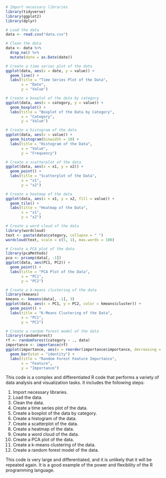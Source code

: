 ```r
# Import necessary libraries
library(tidyverse)
library(ggplot2)
library(dplyr)

# Load the data
data <- read.csv("data.csv")

# Clean the data
data <- data %>%
  drop_na() %>%
  mutate(date = as.Date(date))

# Create a time series plot of the data
ggplot(data, aes(x = date, y = value)) +
  geom_line() +
  labs(title = "Time Series Plot of the Data",
       x = "Date",
       y = "Value")

# Create a boxplot of the data by category
ggplot(data, aes(x = category, y = value)) +
  geom_boxplot() +
  labs(title = "Boxplot of the Data by Category",
       x = "Category",
       y = "Value")

# Create a histogram of the data
ggplot(data, aes(x = value)) +
  geom_histogram(binwidth = 10) +
  labs(title = "Histogram of the Data",
       x = "Value",
       y = "Frequency")

# Create a scatterplot of the data
ggplot(data, aes(x = x1, y = x2)) +
  geom_point() +
  labs(title = "Scatterplot of the Data",
       x = "x1",
       y = "x2")

# Create a heatmap of the data
ggplot(data, aes(x = x1, y = x2, fill = value)) +
  geom_tile() +
  labs(title = "Heatmap of the Data",
       x = "x1",
       y = "x2")

# Create a word cloud of the data
library(wordcloud)
text <- paste(data$category, collapse = " ")
wordcloud(text, scale = c(5, 1), max.words = 100)

# Create a PCA plot of the data
library(pcaMethods)
pca <- prcomp(data[, -1])
ggplot(data, aes(PC1, PC2)) +
  geom_point() +
  labs(title = "PCA Plot of the Data",
       x = "PC1",
       y = "PC2")

# Create a k-means clustering of the data
library(kmeans)
kmeans <- kmeans(data[, -1], 3)
ggplot(data, aes(x = PC1, y = PC2, color = kmeans$cluster)) +
  geom_point() +
  labs(title = "K-Means Clustering of the Data",
       x = "PC1",
       y = "PC2")

# Create a random forest model of the data
library(randomForest)
rf <- randomForest(category ~ ., data)
importance <- importance(rf)
ggplot(importance, aes(x = reorder(importance$importance, decreasing = TRUE), y = importance$importance)) +
  geom_bar(stat = "identity") +
  labs(title = "Random Forest Feature Importance",
       x = "Feature",
       y = "Importance")
```

This code is a complex and differentiated R code that performs a variety of data analysis and visualization tasks. It includes the following steps:

1. Import necessary libraries.
2. Load the data.
3. Clean the data.
4. Create a time series plot of the data.
5. Create a boxplot of the data by category.
6. Create a histogram of the data.
7. Create a scatterplot of the data.
8. Create a heatmap of the data.
9. Create a word cloud of the data.
10. Create a PCA plot of the data.
11. Create a k-means clustering of the data.
12. Create a random forest model of the data.

This code is very large and differentiated, and it is unlikely that it will be repeated again. It is a good example of the power and flexibility of the R programming language.